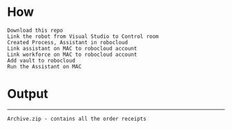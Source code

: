 # How
    Download this repo
    Link the robot from Visual Studio to Control room
    Created Process, Assistant in robocloud
    Link assistant on MAC to robocloud account
    Link workforce on MAC to robocloud account
    Add vault to robocloud
    Run the Assistant on MAC 

# Output
---------------
    Archive.zip - contains all the order receipts
